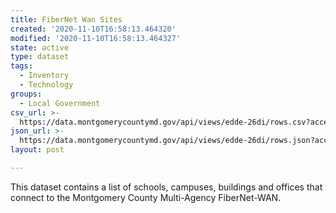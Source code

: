 ```yaml
---
title: FiberNet Wan Sites
created: '2020-11-10T16:58:13.464320'
modified: '2020-11-10T16:58:13.464327'
state: active
type: dataset
tags:
  - Inventory
  - Technology
groups:
  - Local Government
csv_url: >-
  https://data.montgomerycountymd.gov/api/views/edde-26di/rows.csv?accessType=DOWNLOAD
json_url: >-
  https://data.montgomerycountymd.gov/api/views/edde-26di/rows.json?accessType=DOWNLOAD
layout: post

---
```

This dataset contains a list of schools, campuses, buildings and offices that connect to the Montgomery County Multi-Agency FiberNet-WAN.

